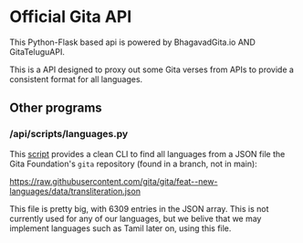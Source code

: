 # Official Gita API

This Python-Flask based api is powered by BhagavadGita.io AND GitaTeluguAPI.

This is a API designed to proxy out some Gita verses from APIs to provide a consistent format for all languages.

## Other programs

### /api/scripts/languages.py

This [script](https://github.com/arjunj132/gita-api-v2/blob/main/api/scripts/language_scripts.py) provides a clean CLI to find all languages from a JSON file the Gita Foundation's `gita` repository (found in a branch, not in main):

https://raw.githubusercontent.com/gita/gita/feat--new-languages/data/transliteration.json

This file is pretty big, with 6309 entries in the JSON array. This is not currently used for any of our languages, but we belive that we may implement languages such as Tamil later on, using this file.
